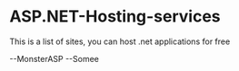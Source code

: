 # ASP.NET-Hosting-services
This is a list of sites, you can host .net applications for free

--MonsterASP
--Somee
